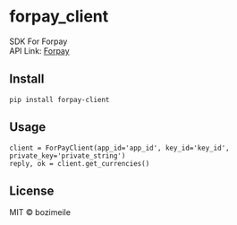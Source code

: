 # forpay_client
SDK For Forpay  
API Link: [Forpay](https://api.forpay.pro/docs/overview)

## Install

```
pip install forpay-client
```

## Usage

```
client = ForPayClient(app_id='app_id', key_id='key_id', private_key='private_string')
reply, ok = client.get_currencies()
```
## License

MIT © bozimeile

